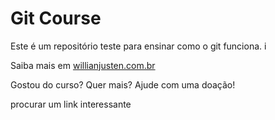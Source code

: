 # Git Course

Este é um repositório teste para ensinar como o git funciona. i

Saiba mais em [willianjusten.com.br](http://willianjusten.com)

Gostou do curso? Quer mais? Ajude com uma doação!


procurar um link interessante

